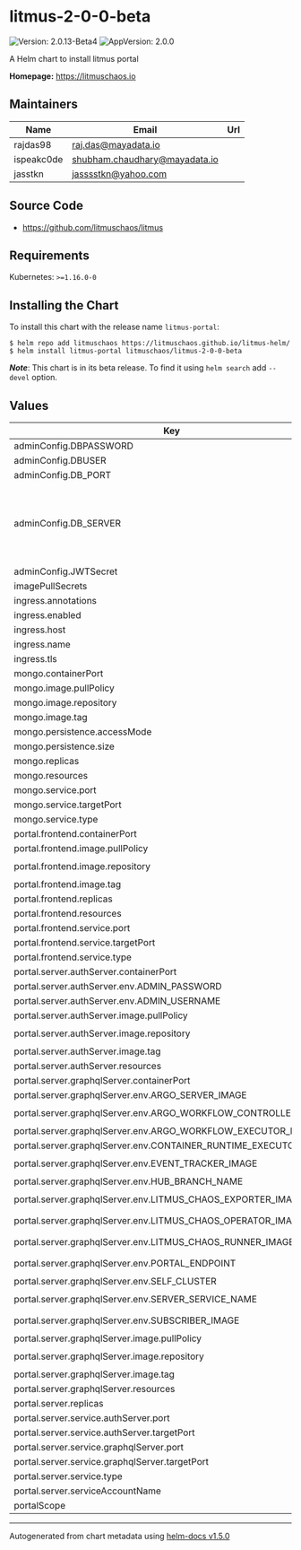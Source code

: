 # litmus-2-0-0-beta

![Version: 2.0.13-Beta4](https://img.shields.io/badge/Version-2.0.13--Beta4-informational?style=flat-square) ![AppVersion: 2.0.0](https://img.shields.io/badge/AppVersion-2.0.0-informational?style=flat-square)

A Helm chart to install litmus portal

**Homepage:** <https://litmuschaos.io>

## Maintainers

| Name | Email | Url |
| ---- | ------ | --- |
| rajdas98 | raj.das@mayadata.io |  |
| ispeakc0de | shubham.chaudhary@mayadata.io |  |
| jasstkn | jasssstkn@yahoo.com |  |

## Source Code

* <https://github.com/litmuschaos/litmus>

## Requirements

Kubernetes: `>=1.16.0-0`

## Installing the Chart

To install this chart with the release name `litmus-portal`:

```console
$ helm repo add litmuschaos https://litmuschaos.github.io/litmus-helm/
$ helm install litmus-portal litmuschaos/litmus-2-0-0-beta
```

***Note***: This chart is in its beta release. To find it using `helm search` add `--devel` option.

## Values

| Key | Type | Default | Description |
|-----|------|---------|-------------|
| adminConfig.DBPASSWORD | string | `"1234"` |  |
| adminConfig.DBUSER | string | `"admin"` |  |
| adminConfig.DB_PORT | string | `"27017"` |  |
| adminConfig.DB_SERVER | string | `""` | leave empty if uses Mongo DB deployed by this chart |
| adminConfig.JWTSecret | string | `"litmus-portal@123"` |  |
| imagePullSecrets | list | `[]` |  |
| ingress.annotations | object | `{}` |  |
| ingress.enabled | bool | `false` |  |
| ingress.host | string | `""` |  |
| ingress.name | string | `"litmus-ingress"` |  |
| ingress.tls | list | `[]` |  |
| mongo.containerPort | int | `27017` |  |
| mongo.image.pullPolicy | string | `"Always"` |  |
| mongo.image.repository | string | `"mongo"` |  |
| mongo.image.tag | string | `"4.2.8"` |  |
| mongo.persistence.accessMode | string | `"ReadWriteOnce"` |  |
| mongo.persistence.size | string | `"20Gi"` |  |
| mongo.replicas | int | `1` |  |
| mongo.resources | object | `{}` |  |
| mongo.service.port | int | `27017` |  |
| mongo.service.targetPort | int | `27017` |  |
| mongo.service.type | string | `"ClusterIP"` |  |
| portal.frontend.containerPort | int | `8080` |  |
| portal.frontend.image.pullPolicy | string | `"Always"` |  |
| portal.frontend.image.repository | string | `"litmuschaos/litmusportal-frontend"` |  |
| portal.frontend.image.tag | string | `"2.0.0-Beta4"` |  |
| portal.frontend.replicas | int | `1` |  |
| portal.frontend.resources | object | `{}` |  |
| portal.frontend.service.port | int | `9091` |  |
| portal.frontend.service.targetPort | int | `8080` |  |
| portal.frontend.service.type | string | `"NodePort"` |  |
| portal.server.authServer.containerPort | int | `3000` |  |
| portal.server.authServer.env.ADMIN_PASSWORD | string | `"litmus"` |  |
| portal.server.authServer.env.ADMIN_USERNAME | string | `"admin"` |  |
| portal.server.authServer.image.pullPolicy | string | `"Always"` |  |
| portal.server.authServer.image.repository | string | `"litmuschaos/litmusportal-auth-server"` |  |
| portal.server.authServer.image.tag | string | `"2.0.0-Beta4"` |  |
| portal.server.authServer.resources | object | `{}` |  |
| portal.server.graphqlServer.containerPort | int | `8080` |  |
| portal.server.graphqlServer.env.ARGO_SERVER_IMAGE | string | `"argoproj/argocli:v2.9.3"` |  |
| portal.server.graphqlServer.env.ARGO_WORKFLOW_CONTROLLER_IMAGE | string | `"argoproj/workflow-controller:v2.9.3"` |  |
| portal.server.graphqlServer.env.ARGO_WORKFLOW_EXECUTOR_IMAGE | string | `"argoproj/argoexec:v2.9.3"` |  |
| portal.server.graphqlServer.env.CONTAINER_RUNTIME_EXECUTOR | string | `"k8sapi"` |  |
| portal.server.graphqlServer.env.EVENT_TRACKER_IMAGE | string | `"litmuschaos/litmusportal-event-tracker:2.0.0-Beta4"` |  |
| portal.server.graphqlServer.env.HUB_BRANCH_NAME | string | `"v1.13.x"` |  |
| portal.server.graphqlServer.env.LITMUS_CHAOS_EXPORTER_IMAGE | string | `"litmuschaos/chaos-exporter:1.13.3"` |  |
| portal.server.graphqlServer.env.LITMUS_CHAOS_OPERATOR_IMAGE | string | `"litmuschaos/chaos-operator:1.13.3"` |  |
| portal.server.graphqlServer.env.LITMUS_CHAOS_RUNNER_IMAGE | string | `"litmuschaos/chaos-runner:1.13.3"` |  |
| portal.server.graphqlServer.env.PORTAL_ENDPOINT | string | `"http://litmusportal-server-service:9002"` |  |
| portal.server.graphqlServer.env.SELF_CLUSTER | string | `"true"` |  |
| portal.server.graphqlServer.env.SERVER_SERVICE_NAME | string | `"litmusportal-server-service"` |  |
| portal.server.graphqlServer.env.SUBSCRIBER_IMAGE | string | `"litmuschaos/litmusportal-subscriber:2.0.0-Beta4"` |  |
| portal.server.graphqlServer.image.pullPolicy | string | `"Always"` |  |
| portal.server.graphqlServer.image.repository | string | `"litmuschaos/litmusportal-server"` |  |
| portal.server.graphqlServer.image.tag | string | `"2.0.0-Beta4"` |  |
| portal.server.graphqlServer.resources | object | `{}` |  |
| portal.server.replicas | int | `1` |  |
| portal.server.service.authServer.port | int | `9003` |  |
| portal.server.service.authServer.targetPort | int | `3000` |  |
| portal.server.service.graphqlServer.port | int | `9002` |  |
| portal.server.service.graphqlServer.targetPort | int | `8080` |  |
| portal.server.service.type | string | `"NodePort"` |  |
| portal.server.serviceAccountName | string | `"litmus-server-account"` |  |
| portalScope | string | `"cluster"` |  |

----------------------------------------------
Autogenerated from chart metadata using [helm-docs v1.5.0](https://github.com/norwoodj/helm-docs/releases/v1.5.0)
